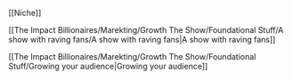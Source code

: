 [[Niche]]

[[The Impact Billionaires/Marekting/Growth The Show/Foundational Stuff/A show with raving fans/A show with raving fans|A show with raving fans]]

[[The Impact Billionaires/Marekting/Growth The Show/Foundational Stuff/Growing your audience|Growing your audience]]